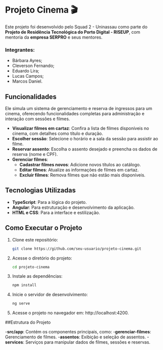 # Projeto Cinema 🎬

Este projeto foi desenvolvido pelo Squad 2 -  Uninassau como parte do **Projeto de Residência Tecnológica do Porto Digital - RISEUP**, com mentoria da **empresa SERPRO** e seus mentores. 

### Integrantes:
- Bárbara Ayres;
- Cleverson Fernando;
- Eduardo Lira;
- Lucas Campos;
- Marcos Daniel.

## Funcionalidades

Ele simula um sistema de gerenciamento e reserva de ingressos para um cinema, oferecendo funcionalidades completas para administração e interação com sessões e filmes.

- **Visualizar filmes em cartaz**: Confira a lista de filmes disponíveis no cinema, com detalhes como título e duração.
- **Escolher sessão**: Selecione o horário e a sala da sessão para assistir ao filme.
- **Reservar assento**: Escolha o assento desejado e preencha os dados de reserva (nome e CPF).
- **Gerenciar filmes**:
  - **Cadastrar filmes novos**: Adicione novos títulos ao catálogo.
  - **Editar filmes**: Atualize as informações de filmes em cartaz.
  - **Excluir filmes**: Remova filmes que não estão mais disponíveis.

## Tecnologias Utilizadas

- **TypeScript**: Para a lógica do projeto.
- **Angular**: Para estruturação e desenvolvimento da aplicação.
- **HTML e CSS**: Para a interface e estilização.

## Como Executar o Projeto

1. Clone este repositório:
   ```bash
   git clone https://github.com/seu-usuario/projeto-cinema.git
2. Acesse o diretório do projeto:
   ```bash
   cd projeto-cinema
3. Instale as dependências:
   ```bash
   npm install
4. Inicie o servidor de desenvolvimento:
   ```bash
   ng serve
5. Acesse o projeto no navegador em: http://localhost:4200.

##Estrutura do Projeto

-**src/app**: Contém os componentes principais, como:
-**gerenciar-filmes**: Gerenciamento de filmes.
-**assentos**: Exibição e seleção de assentos.
-**services**: Serviços para manipular dados de filmes, sessões e reservas.
